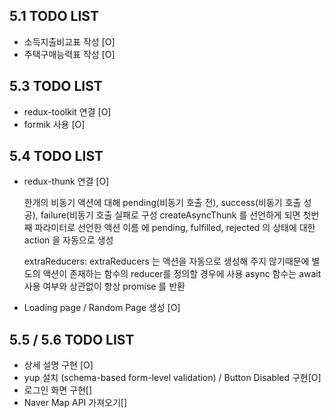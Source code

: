 ## 5.1 TODO LIST

- 소득지출비교표 작성 [O]
- 주택구매능력표 작성 [O]

## 5.3 TODO LIST

- redux-toolkit 연결 [O]
- formik 사용 [O]

## 5.4 TODO LIST

- redux-thunk 연결 [O]

  한개의 비동기 액션에 대해 pending(비동기 호출 전), success(비동기 호출 성공), failure(비동기 호출 실패로 구성
  createAsyncThunk 를 선언하게 되면 첫번째 파라미터로 선언한 액션 이름 에 pending, fulfilled, rejected 의 상태에 대한 action 을 자동으로 생성

  extraReducers: extraReducers 는 액션을 자동으로 생성해 주지 않기때문에 별도의 액션이 존재하는 함수의 reducer를 정의할 경우에 사용
  async 함수는 await 사용 여부와 상관없이 항상 promise 를 반환

- Loading page / Random Page 생성 [O]

## 5.5 / 5.6 TODO LIST

- 상세 설명 구현 [O]
- yup 설치 (schema-based form-level validation) / Button Disabled 구현[O]
- 로그인 화면 구현[]
- Naver Map API 가져오기[]
